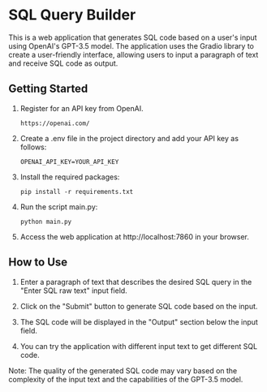 # SQL Query Builder

This is a web application that generates SQL code based on a user's input using OpenAI's GPT-3.5 model. The application
uses the Gradio library to create a user-friendly interface, allowing users to input a paragraph of text and receive SQL
code as output.

## Getting Started

1. Register for an API key from OpenAI.

   ```https://openai.com/```

2. Create a .env file in the project directory and add your API key as follows:

   ```OPENAI_API_KEY=YOUR_API_KEY```

3. Install the required packages:

   ```pip install -r requirements.txt```

4. Run the script main.py:

   ```python main.py```

5. Access the web application at http://localhost:7860 in your browser.

## How to Use

1. Enter a paragraph of text that describes the desired SQL query in the "Enter SQL raw text" input field.

2. Click on the "Submit" button to generate SQL code based on the input.

3. The SQL code will be displayed in the "Output" section below the input field.

4. You can try the application with different input text to get different SQL code.

Note: The quality of the generated SQL code may vary based on the complexity of the input text and the capabilities of
the GPT-3.5 model.